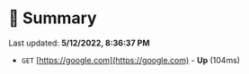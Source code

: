 # 📖 Summary
Last updated: **5/12/2022, 8:36:37 PM**

- `GET` [https://google.com](https://google.com) - **Up** (104ms)
